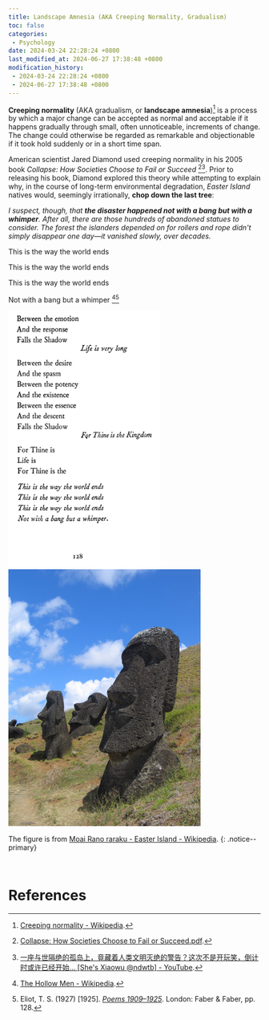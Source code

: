 ```yaml
---
title: Landscape Amnesia (AKA Creeping Normality, Gradualism)
toc: false
categories:
 - Psychology
date: 2024-03-24 22:28:24 +0800
last_modified_at: 2024-06-27 17:38:48 +0800
modification_history:
 - 2024-03-24 22:28:24 +0800
 - 2024-06-27 17:38:48 +0800
---
```


**Creeping normality** (AKA gradualism, or **landscape amnesia**)[^1] is a process by which a major change can be accepted as normal and acceptable if it happens gradually through small, often unnoticeable, increments of change. The change could otherwise be regarded as remarkable and objectionable if it took hold suddenly or in a short time span.

American scientist Jared Diamond used creeping normality in his 2005 book *Collapse: How Societies Choose to Fail or Succeed* [^2][^4]. Prior to releasing his book, Diamond explored this theory while attempting to explain why, in the course of long-term environmental degradation, *Easter Island* natives would, seemingly irrationally, **chop down the last tree**:

*I suspect, though, that **the disaster happened not with a bang but with a whimper**. After all, there are those hundreds of abandoned statues to consider. The forest the islanders depended on for rollers and rope didn't simply disappear one day—it vanished slowly, over decades.*

<div class="notice" markdown="1">

This is the way the world ends

This is the way the world ends

This is the way the world ends

Not with a bang but a whimper [^3][^5]

<img src="https://raw.githubusercontent.com/HelloWorld-1017/blog-images/main/imgs/202403242238399.png" alt="image-20240324223841352" style="zoom:50%;" />

</div>

<img src="https://raw.githubusercontent.com/HelloWorld-1017/blog-images/main/imgs/202403242216184.jpg" alt="Moai_Rano_raraku" style="zoom:50%;" />

The figure is from [Moai Rano raraku - Easter Island - Wikipedia](https://en.wikipedia.org/wiki/Easter_Island#/media/File:Moai_Rano_raraku.jpg).
{: .notice--primary}

<br>

# References

[^1]: [Creeping normality - Wikipedia](https://en.wikipedia.org/wiki/Creeping_normality).
[^2]: [Collapse: How Societies Choose to Fail or Succeed.pdf](https://cpor.org/ce/Diamond%282005%29Collapse-HowSocietiesChooseFailureSuccess.pdf).
[^3]: [The Hollow Men - Wikipedia](https://en.wikipedia.org/wiki/The_Hollow_Men).
[^4]: [一座与世隔绝的孤岛上，竟藏着人类文明灭绝的警告？这次不是开玩笑，倒计时或许已经开始… [She's Xiaowu @ndwtb] - YouTube](https://www.youtube.com/watch?v=1wzZCOrIknc).
[^5]: Eliot, T. S. (1927) [1925]. [*Poems 1909–1925*](https://archive.org/details/poems19091925030616mbp). London: Faber & Faber, pp. 128.

